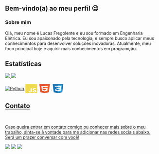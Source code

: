 ## Bem-vindo(a) ao meu perfil 😉
### Sobre mim

Olá, meu nome é Lucas Fregolente e eu sou formado em Engenharia Elétrica. Eu sou apaixonado pela tecnologia, e sempre busco aplicar meus conhecimentos para desenvolver soluções inovadoras. Atualmente, meu foco principal hoje é aquirir mais conhecimentos em programção. 

## Estatísticas

 <div>
   <a href="https://github.com/LucasFregolente">    
   <img height="180em" src="https://github-readme-stats-8g5p.vercel.app/api?username=LucasFregolente&show_icons=true&theme=tokyonight&include_all_commits=true&count_private=true"/>
   <img height="180em" src="https://github-readme-stats-8g5p.vercel.app/api/top-langs/?username=LucasFregolente&layout=compact&langs_count=6&theme=tokyonight"/>
</div>
 
<div style="display: inline_block"><br>
  <img align="center" alt="Python" height="30" width="40" src="https://cdn.jsdelivr.net/gh/devicons/devicon/icons/python/python-original.svg">
  <img align="center" alt="Js" height="30" width="40" src="https://raw.githubusercontent.com/devicons/devicon/master/icons/javascript/javascript-plain.svg">
  <img align="center" alt="HTML" height="30" width="40" src="https://raw.githubusercontent.com/devicons/devicon/master/icons/html5/html5-original.svg">
  <img align="center" alt="CSS" height="30" width="40" src="https://raw.githubusercontent.com/devicons/devicon/master/icons/css3/css3-original.svg">
  
</div>
 
 ## Contato
 
 <br>
 
  Caso queira entrar em contato comigo ou conhecer mais sobre o meu trabalho, sinta-se à vontade para me adicionar nas redes sociais abaixo. Será um prazer conversar com você!
 
<div>   
  
  <a href="" target="_blank"><img src="https://img.shields.io/badge/Discord-7289DA?style=for-the-badge&logo=discord&logoColor=white" target="_blank"></a> 
  <a href=""><img src="https://img.shields.io/badge/-Gmail-%23333?style=for-the-badge&logo=gmail&logoColor=white" target="_blank"></a>
  <a href="https://www.linkedin.com/in/lucas-fregolente/" target="_blank"><img src="https://img.shields.io/badge/-LinkedIn-%230077B5?style=for-the-badge&logo=linkedin&logoColor=white" target="_blank"></a> 
 
</div>
